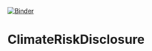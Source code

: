 [![Binder](https://mybinder.org/badge_logo.svg)](https://mybinder.org/v2/gh/Assimila/ClimateRiskDisclosure/master)

# ClimateRiskDisclosure
